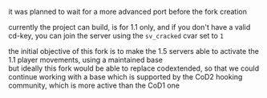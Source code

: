 it was planned to wait for a more advanced port before the fork creation

currently the project can build, is for 1.1 only, and if you don't have a valid cd-key, you can join the server using the `sv_cracked` cvar set to `1`

the initial objective of this fork is to make the 1.5 servers able to activate the 1.1 player movements, using a maintained base  
but ideally this fork would be able to replace codextended, so that we could continue working with a base which is supported by the CoD2 hooking community, which is more active than the CoD1 one
